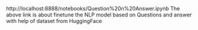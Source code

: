http://localhost:8888/notebooks/Question%20n%20Answer.ipynb
The above link is about finetune the NLP model based on Questions and answer with help of dataset from HuggingFace
